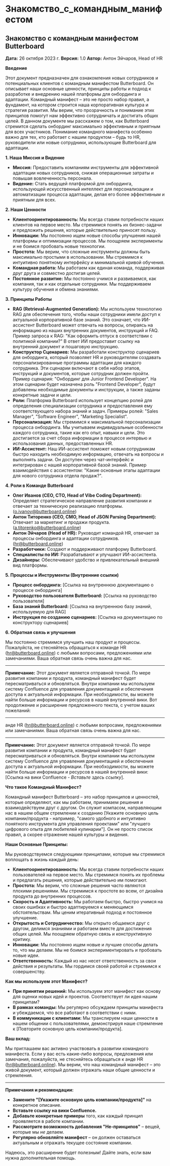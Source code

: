 # Знакомство_с_командным_манифестом

## Знакомство с командным манифестом Butterboard

**Дата:** 26 октября 2023 г.
**Версия:** 1.0
**Автор:** Антон Эйчаров, Head of HR

**Введение**

Этот документ предназначен для ознакомления новых сотрудников и потенциальных клиентов с командным манифестом Butterboard. Он описывает наши основные ценности, принципы работы и подход к разработке и внедрению нашей платформы для онбординга и адаптации. Командный манифест – это не просто набор правил, а фундамент, на котором строится наша корпоративная культура и стратегия развития.  Мы верим, что прозрачность и понимание этих принципов помогут нам эффективно сотрудничать и достигать общих целей.  В данном документе мы расскажем о том, как Butterboard стремится сделать онбординг максимально эффективным и приятным для всех участников.  Понимание командного манифеста особенно важно для тех, кто работает с нашим продуктом – будь то HR, руководители или новые сотрудники, использующие Butterboard для адаптации.

**1. Наша Миссия и Видение**

* **Миссия:**  Предоставить компаниям инструменты для эффективной адаптации новых сотрудников, снижая операционные затраты и повышая вовлеченность персонала.
* **Видение:** Стать ведущей платформой для онбординга, использующей искусственный интеллект для персонализации и автоматизации процесса адаптации, делая его более эффективным и приятным для всех.

**2. Наши Ценности**

* **Клиентоориентированность:**  Мы всегда ставим потребности наших клиентов на первое место.  Мы стремимся понять их бизнес-задачи и предложить решения, которые действительно приносят пользу.
* **Инновации:** Мы постоянно ищем новые способы улучшения нашей платформы и оптимизации процессов.  Мы поощряем эксперименты и не боимся пробовать новые технологии.
* **Простота:**  Мы верим, что сложные инструменты должны быть максимально простыми в использовании. Мы стремимся к интуитивно понятному интерфейсу и минимальной кривой обучения.
* **Командная работа:** Мы работаем как единая команда, поддерживая друг друга и совместно достигая целей.
* **Постоянное развитие:** Мы постоянно учимся и развиваемся, как компания, так и как отдельные сотрудники.  Мы поддерживаем культуру обучения и обмена знаниями.

**3. Принципы Работы**

* **RAG (Retrieval-Augmented Generation):**  Мы используем технологию RAG для обеспечения того, чтобы наши сотрудники имели доступ к актуальной корпоративной базе знаний. Это означает, что ИИ-ассистент Butterboard может отвечать на вопросы, опираясь на информацию из наших внутренних документов, инструкций и FAQ.  Пример запроса к RAG: "Как оформить отпуск в соответствии с политикой компании?"  В ответ ИИ предоставит ссылку на внутренний документ и пошаговую инструкцию.
* **Конструктор Сценариев:**  Мы разработали конструктор сценариев для онбординга, который позволяет HR и руководителям создавать персонализированные программы адаптации для каждого сотрудника.  Эти сценарии включают в себя набор этапов, инструкций и документов, которые сотрудник должен пройти.  Пример сценария: "Онбординг для Junior Frontend Developer".  На этом сценарии будет назначена роль "Frontend Developer", будут добавлены необходимые документы и инструкции, а также заданы конкретные задачи и цели.
* **Роли:**  Платформа Butterboard использует концепцию ролей для определения специализации сотрудника и предоставления ему соответствующего набора знаний и задач.  Примеры ролей: "Sales Manager", "Software Engineer", "Marketing Specialist".
* **Персонализация:**  Мы стремимся к максимальной персонализации процесса онбординга.  Мы учитываем индивидуальные особенности каждого сотрудника, такие как его опыт, навыки и цели.  Это достигается за счет сбора информации в процессе интервью и использования данных, предоставленных HR.
* **ИИ-Ассистент:** Наш ИИ-ассистент поможет новым сотрудникам быстро находить необходимую информацию, отвечать на вопросы и выполнять задачи.  Он доступен через чат-интерфейс и интегрирован с нашей корпоративной базой знаний.  Пример взаимодействия с ассистентом: "Какие основные этапы адаптации для нового сотрудника отдела продаж?".

**4. Роли в Команде Butterboard**

* **Олег Иванов (CEO, CTO, Head of Vibe Coding Department):**  Определяет стратегическое направление развития компании и отвечает за техническую реализацию платформы.  (o.ivanov@butterboard.online)
* **Антон Титоренко (CEO, CMO, Head of JSON Parsing Department):**  Отвечает за маркетинг и продажи продукта. (a.titorenko@butterboard.online)
* **Антон Эйчаров (Head of HR):**  Руководит командой HR, отвечает за процессы онбординга и адаптации сотрудников. (hr@butterboard.online)
* **Разработчики:**  Создают и поддерживают платформу Butterboard.
* **Специалисты по ИИ:**  Разрабатывают и улучшают ИИ-ассистента.
* **Дизайнеры:**  Обеспечивают удобство и привлекательный внешний вид платформы.

**5. Процессы и Инструменты (Внутренние ссылки)**

* **Процесс онбординга:** [Ссылка на внутреннюю документацию о процессе онбординга]
* **Руководство пользователя Butterboard:** [Ссылка на руководство пользователя]
* **База знаний Butterboard:** [Ссылка на внутреннюю базу знаний, используемую для RAG]
* **Инструкция по созданию сценариев:** [Ссылка на документацию по конструктору сценариев]

**6. Обратная связь и улучшения**

Мы постоянно стремимся улучшить наш продукт и процессы.  Пожалуйста, не стесняйтесь обращаться к команде HR (hr@butterboard.online) с любыми вопросами, предложениями или замечаниями.  Ваша обратная связь очень важна для нас.

---

**Примечание:**  Этот документ является отправной точкой.  По мере развития компании и продукта, командный манифест будет пересматриваться и обновляться.  Внутри компании мы используем систему Confluence для управления документацией и обеспечения доступа к актуальной информации.  При необходимости, вы можете найти больше информации и ресурсов в нашей внутренней вики.
Вот продолжение и расширение предложенного текста, с учетом ваших пожеланий:

---

анде HR (hr@butterboard.online) с любыми вопросами, предложениями или замечаниями. Ваша обратная связь очень важна для нас.

---

**Примечание:** Этот документ является отправной точкой. По мере развития компании и продукта, командный манифест будет пересматриваться и обновляться. Внутри компании мы используем систему Confluence для управления документацией и обеспечения доступа к актуальной информации. При необходимости, вы можете найти больше информации и ресурсов в нашей внутренней вики: [Ссылка на вики Confluence - *Вставьте здесь ссылку*].

**Что такое Командный Манифест?**

Командный манифест Butterboard – это набор принципов и ценностей, которые определяют, как мы работаем, принимаем решения и взаимодействуем друг с другом. Он служит компасом, направляющим нас в нашем общем стремлении к созданию [Укажите основную цель компании/продукта - например, "самого удобного и интуитивно понятного инструмента для управления проектами" или "лучшего цифрового опыта для любителей кулинарии"].  Он не просто список правил, а скорее отражение нашей культуры и видения.

**Наши Основные Принципы:**

Мы руководствуемся следующими принципами, которые мы стремимся воплощать в жизнь каждый день:

* **Клиентоориентированность:**  Мы всегда ставим потребности наших пользователей на первое место.  Мы стремимся понять их проблемы и предлагать решения, которые действительно им помогают.
* **Простота:** Мы верим, что сложные решения часто являются плохими решениями.  Мы стремимся к простоте во всем, от дизайна продукта до внутренних процессов.
* **Скорость и Адаптивность:**  Мы работаем быстро, быстро учимся на своих ошибках и быстро адаптируемся к меняющимся обстоятельствам.  Мы ценим итеративный подход и постоянное улучшение.
* **Открытость и Сотрудничество:**  Мы открыто общаемся друг с другом, делимся знаниями и работаем вместе для достижения общих целей.  Мы поощряем обратную связь и конструктивную критику.
* **Инновации:**  Мы постоянно ищем новые и лучшие способы делать то, что мы делаем.  Мы не боимся экспериментировать и пробовать новые идеи.
* **Ответственность:** Каждый из нас несет ответственность за свои действия и результаты. Мы гордимся своей работой и стремимся к совершенству.

**Как мы используем этот Манифест?**

* **При принятии решений:**  Мы используем этот манифест как основу для оценки новых идей и проектов.  Соответствует ли идея нашим принципам?
* **В рамках команды:**  Мы регулярно обсуждаем принципы манифеста и убеждаемся, что все работают в соответствии с ними.
* **В коммуникации с клиентами:**  Мы транслируем наши ценности в нашем общении с пользователями, демонстрируя наше стремление к [Повторите основную цель компании/продукта].

**Ваш вклад:**

Мы приглашаем вас активно участвовать в развитии командного манифеста.  Если у вас есть какие-либо вопросы, предложения или замечания, пожалуйста, не стесняйтесь обращаться к анде HR (hr@butterboard.online).  Мы верим, что наш командный манифест – это живой документ, который должен отражать наши общие ценности и стремления.

---

**Примечания и рекомендации:**

*   **Замените "[Укажите основную цель компании/продукта]"** на конкретное описание.
*   **Вставьте ссылку на вики Confluence.**
*   **Добавьте конкретные примеры** того, как каждый принцип проявляется в работе компании.
*   **Рассмотрите возможность добавления "Не-принципов"** – вещей, которые мы *не* делаем.
*   **Регулярно обновляйте манифест** – он должен оставаться актуальным и отражать текущее состояние компании.

Надеюсь, это расширение будет полезным!  Дайте знать, если вам нужна дополнительная помощь.